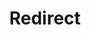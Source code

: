 ---
toc: true
comments: true
layout: redirect
title: Redirect
description: hehehaw
type: plans
courses: { csse: {week: 0}, csp: {week: 0, categories: [4.A]}, csa: {week: 0} }
categories: [C1.4]
---